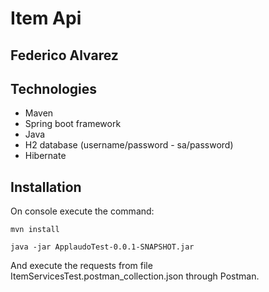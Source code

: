 # Item Api 
## Federico Alvarez

## Technologies

- Maven
- Spring boot framework
- Java 
- H2 database (username/password - sa/password)
- Hibernate

## Installation
On console execute the command:
```
mvn install
```
```
java -jar ApplaudoTest-0.0.1-SNAPSHOT.jar
```
And execute the requests from file ItemServicesTest.postman_collection.json through Postman. 